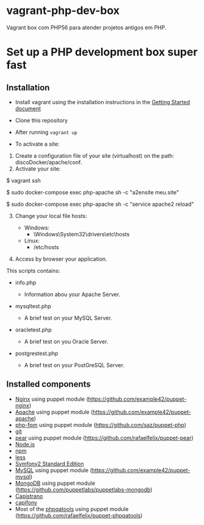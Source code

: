 # vagrant-php-dev-box
Vagrant box com PHP56 para atender projetos antigos em PHP.

Set up a PHP development box super fast
=======================================

Installation
------------

* Install vagrant using the installation instructions in the [Getting Started document](http://vagrantup.com/v1/docs/getting-started/index.html)

* Clone this repository
* After running ```vagrant up``` 

* To activate a site:

1. Create a configuration file of your site (virtualhost) on the path: discoDocker/apache/conf.
2. Activate your site:

$ vagrant ssh

$ sudo docker-compose exec php-apache sh -c "a2ensite meu.site"

$ sudo docker-compose exec php-apache sh -c "service apache2 reload"

3. Change your local file hosts:
    - Windows: 
      - \Windows\System32\drivers\etc\hosts
    - Linux: 
      - /etc/hosts   

4. Access by browser your application.

This scripts contains:
  - info.php
    - Information abou your Apache Server.
    
  - mysqltest.php
    - A brief test on your MySQL Server.
    
  - oracletest.php
    - A brief test on you Oracle Server.

  - postgrestest.php
    - A brief test on your PostGreSQL Server.
    
Installed components
--------------------

* [Nginx](http://nginx.org) using puppet module (https://github.com/example42/puppet-nginx)
* [Apache](http://httpd.apache.org/) using puppet module (https://github.com/example42/puppet-apache)
* [php-fpm](http://php-fpm.org) using puppet module (https://github.com/saz/puppet-php)
* [git](http://git-scm.com/)
* [pear](http://pear.php.net/) using puppet module (https://github.com/rafaelfelix/puppet-pear)
* [Node.js](http://nodejs.org/)
* [npm](http://npmjs.org/)
* [less](http://lesscss.org/)
* [Symfony2 Standard Edition](https://github.com/symfony/symfony-standard)
* [MySQL](http://dev.mysql.com/downloads/mysql/) using puppet module (https://github.com/example42/puppet-mysql)
* [MongoDB](http://www.mongodb.org/) using puppet module (https://github.com/puppetlabs/puppetlabs-mongodb)
* [Capistrano](https://github.com/capistrano/capistrano)
* [capifony](http://capifony.org/)
* Most of the [phpqatools](http://www.phpqatools.org) using puppet module (https://github.com/rafaelfelix/puppet-phpqatools)

